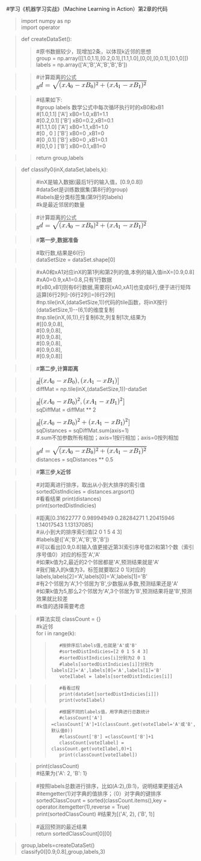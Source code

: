 #学习《机器学习实战》（Machine Learning in Action）第2章的代码  

>import numpy as np  
>import operator  

>def createDataSet():  
>>    #原书数据较少，现增加2条，以体现k近邻的思想  
>>    group = np.array([[1.0,1.1],[0.2,0.1],[1.1,1.0],[0,0],[0,0.1],[0.1,0]])  
>>    labels = np.array(['A','B','A','B','B','B'])  

>>    #计算距离的公式  
>>    #![image](https://github.com/MrkWithGuo/My-Road-To-ML/blob/master/knn/images/Exercise01_02.gif) 

>>    #结果如下:  
>>    #group  labels  数学公式中每次循环执行时的xB0和xB1  
>>    #[1.0,1.1]  ['A']   xB0=1.0,xB1=1.1  
>>    #[0.2,0.1]  ['B']   xB0=0.2,xB1=0.1  
>>    #[1.1,1.0]  ['A']   xB0=1.1,xB1=1.0  
>>    #[0 , 0  ]  ['B']   xB0=0  ,xB1=0  
>>    #[0  ,0.1]  ['B']   xB0=0  ,xB1=0.1  
>>    #[0,1,0  ]  ['B']   xB0=0.1,xB1=0  

>>    return group,labels  

>def classify0(inX,dataSet,labels,k):  
>>    #inX是输入数据(最后1行的输入值，[0.9,0.8])  
>>    #dataSet是训练数据集(第8行的group)  
>>    #labels是分类标签集(第9行的labels)  
>>    #k是最近邻居的数量  

>>    #计算距离的公式  
>>    #![image](https://github.com/MrkWithGuo/My-Road-To-ML/blob/master/knn/images/Exercise01_02.gif)  

>>    #**第一步,数据准备**  

>>    #取行数,结果是6(行)  
>>    dataSetSize = dataSet.shape[0]  
 
>>    #xA0和xA1对应inX的第1列和第2列的值,本例的输入值inX=[0.9,0.8]  
>>    #xA0=0.9,xA1=0.8,只有1行数据  
>>    #[xB0,xB1]则有6行数据,需要将[xA0,xA1]也变成6行,便于进行矩阵运算[6行2列]-[6行2列]=[6行2列]  
>>    #np.tile(inX,(dataSetSize,1))代码的tile函数，将inX按行(dataSetSize,1)--(6,1)的维度复制  
>>    #np.tile(inX,(6,1)),行复制6次,列复制1次,结果为  
>>    #[[0.9,0.8],  
>>    #[0.9,0.8],  
>>    #[0.9,0.8],  
>>    #[0.9,0.8],  
>>    #[0.9,0.8],  
>>    #[0.9,0.8]]  

>>    #**第二步,计算距离**  

>>    #![image](https://github.com/MrkWithGuo/My-Road-To-ML/blob/master/knn/images/Exercise01_01.gif)  
>>    diffMat = np.tile(inX,(dataSetSize,1))-dataSet  

>>    #![image](https://github.com/MrkWithGuo/My-Road-To-ML/blob/master/knn/images/Exercise01_03.gif)  
>>    sqDiffMat = diffMat ** 2  

>>    #![image](https://github.com/MrkWithGuo/My-Road-To-ML/blob/master/knn/images/Exercise01_04.gif)  
>>    sqDistances = sqDiffMat.sum(axis=1)  
>>    #.sum不加参数所有相加；axis=1按行相加；axis=0按列相加  

>>    #![image](https://github.com/MrkWithGuo/My-Road-To-ML/blob/master/knn/images/Exercise01_02.gif)  
>>    distances = sqDistances ** 0.5  

>>    #**第三步,k近邻**  

>>    #对距离进行排序，取出从小到大排序的索引值  
>>    sortedDistIndicies = distances.argsort()  
>>    #看看结果
>>    print(distances)  
>>    print(sortedDistIndicies)  

>>    #距离[0.31622777 0.98994949 0.28284271 1.20415946 1.14017543 1.13137085]  
>>    #从小到大的排序索引值[2 0 1 5 4 3]  
>>    #labels是(['A','B','A','B','B','B'])  
>>    #可以看出[0.9,0.8]输入值更接近第3(索引序号值2)和第1个数（索引序号值0）对应的标签'A','A'  
>>    #如果k值为2,最近的2个邻居都是'A',预测结果就是'A'  
>>    #我们输入的k值为3，标签就要取[2 0 1]对应的labels,labels[2]='A',labels[0]='A',labels[1]='B'  
>>    #有2个邻居为'A',1个邻居为'B',少数服从多数,预测结果还是'A'  
>>    #如果k值为5,那么2个邻居为'A',3个邻居为'B',预测结果将是'B',预测效果就比较差  
>>    #k值的选择需要考虑  

>>    #算法实现
>>    classCount = {}  
>>    #k近邻  
>>    for i in range(k):  
>>>        #按排序后labels值,也就是'A'或'B'  
>>>        #sortedDistIndicies=[2 0 1 5 4 3]  
>>>        #sortedDistIndicies[i]分别为2 0 1  
>>>        #labels[sortedDistIndicies[i]]分别为labels[2]='A',labels[0]='A',labels[1]='B'  
>>>        voteIlabel = labels[sortedDistIndicies[i]]  

>>>        #看看过程
>>>        print(dataSet[sortedDistIndicies[i]])  
>>>        print(voteIlabel)  

>>>        #根据不同的labels值，用字典进行总数统计  
>>>        #classCount['A'] =classCount['A']+1(classCount.get(voteIlabel='A'或'B',默认值0))  
>>>        #classCount['B'] =classCount['B']+1  
>>>        classCount[voteIlabel] = classCount.get(voteIlabel,0)+1  
>>>        print(classCount[voteIlabel])  

>>    print(classCount)  
>>    #结果为{'A': 2, 'B': 1}  

>>    #按照labels总数进行排序，比如(A:2),(B:1)，说明结果更接近A  
>>    #itemgetter(1)对字典的值排序；（0）对字典的键排序  
>>    sortedClassCount = sorted(classCount.items(),key = operator.itemgetter(1),reverse = True)  
>>    print(sortedClassCount) 
>>    #结果为[('A', 2), ('B', 1)]  

>>    #返回预测的最近结果  
>>    return sortedClassCount[0][0]  

>group,labels=createDataSet()  
>classify0([0.9,0.8],group,labels,3)
